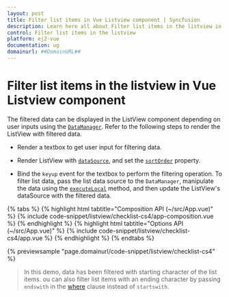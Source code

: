 ```yaml
---
layout: post
title: Filter list items in Vue Listview component | Syncfusion
description: Learn here all about Filter list items in the listview in Syncfusion Vue Listview component of Syncfusion Essential JS 2 and more.
control: Filter list items in the listview 
platform: ej2-vue
documentation: ug
domainurl: ##DomainURL##
---
```


# Filter list items in the listview in Vue Listview component

The filtered data can be displayed in the ListView component depending on user inputs using the [`DataManager`](https://ej2.syncfusion.com/vue/documentation/data/getting-started/). Refer to the following steps to render the ListView with filtered data.

* Render a textbox to get user input for filtering data.

* Render ListView with [`dataSource`](https://ej2.syncfusion.com/vue/documentation/api/list-view/#datasource), and set the [`sortOrder`](https://ej2.syncfusion.com/vue/documentation/api/list-view/#sortorder) property.

* Bind the `keyup` event for the textbox to perform the filtering operation. To filter list data, pass the list data source to the `DataManager`, manipulate the data using the [`executeLocal`](https://ej2.syncfusion.com/documentation/api/data/query/#executelocal) method, and then update the ListView's dataSource with the filtered data.

{% tabs %}
{% highlight html tabtitle="Composition API (~/src/App.vue)" %}
{% include code-snippet/listview/checklist-cs4/app-composition.vue %}
{% endhighlight %}
{% highlight html tabtitle="Options API (~/src/App.vue)" %}
{% include code-snippet/listview/checklist-cs4/app.vue %}
{% endhighlight %}
{% endtabs %}
        
{% previewsample "page.domainurl/code-snippet/listview/checklist-cs4" %}

> In this demo, data has been filtered with starting character of the list items. ou can also filter list items with an ending character by passing `endswith` in the [where](https://ej2.syncfusion.com/documentation/api/data/query/#where) clause instead of `startswith`.